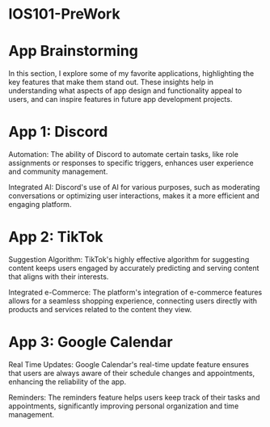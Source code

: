 # IOS101-PreWork
# App Brainstorming

In this section, I explore some of my favorite applications, highlighting the key features that make them stand out. These insights help in understanding what aspects of app design and functionality appeal to users, and can inspire features in future app development projects.

# App 1: Discord
Automation: The ability of Discord to automate certain tasks, like role assignments or responses to specific triggers, enhances user experience and community management.

Integrated AI: Discord's use of AI for various purposes, such as moderating conversations or optimizing user interactions, makes it a more efficient and engaging platform.

# App 2: TikTok
Suggestion Algorithm: TikTok's highly effective algorithm for suggesting content keeps users engaged by accurately predicting and serving content that aligns with their interests.

Integrated e-Commerce: The platform's integration of e-commerce features allows for a seamless shopping experience, connecting users directly with products and services related to the content they view.

# App 3: Google Calendar
Real Time Updates: Google Calendar's real-time update feature ensures that users are always aware of their schedule changes and appointments, enhancing the reliability of the app.

Reminders: The reminders feature helps users keep track of their tasks and appointments, significantly improving personal organization and time management.
